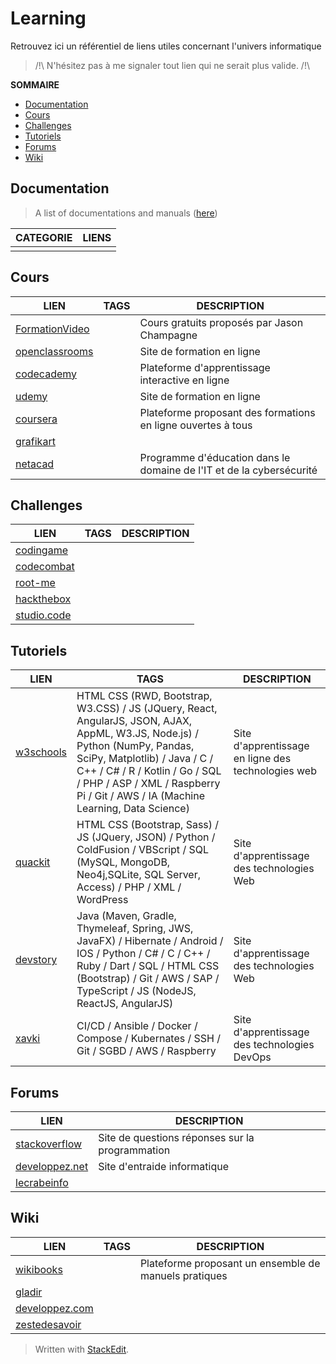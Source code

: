 ﻿# Learning

Retrouvez ici un référentiel de liens utiles concernant l'univers informatique

> /!\ N'hésitez pas à me signaler tout lien qui ne serait plus valide. /!\

**SOMMAIRE**
- [Documentation](https://github.com/matritz-pro/share/blob/main/learning.md#documentation)
- [Cours](https://github.com/matritz-pro/share/blob/main/learning.md#cours)
- [Challenges](https://github.com/matritz-pro/share/blob/main/learning.md#challenges)
- [Tutoriels](https://github.com/matritz-pro/share/blob/main/learning.md#tutoriels)
- [Forums](https://github.com/matritz-pro/share/blob/main/learning.md#forums)
- [Wiki](https://github.com/matritz-pro/share/blob/main/learning.md#wiki)


## Documentation
> A list of documentations and manuals ([here](https://github.com/jasonchampagne/FindMyDoc))

|CATEGORIE|LIENS|
|--|--|
|||

## Cours
|LIEN|TAGS|DESCRIPTION|
|--|--|--|
|[FormationVideo](https://github.com/jasonchampagne/FormationVideo)||Cours gratuits proposés par Jason Champagne|
|[openclassrooms](https://openclassrooms.com/fr/)||Site de formation en ligne|
|[codecademy](https://www.codecademy.com/)||Plateforme d'apprentissage interactive en ligne|
|[udemy](https://www.udemy.com/)||Site de formation en ligne|
|[coursera](https://fr.coursera.org/)||Plateforme proposant des formations en ligne ouvertes à tous|
|[grafikart](https://grafikart.fr/)|||
|[netacad](https://www.netacad.com/fr)||Programme d'éducation dans le domaine de l'IT et de la cybersécurité|

## Challenges
|LIEN|TAGS|DESCRIPTION|
|--|--|--|
|[codingame](https://www.codingame.com/start)|||
|[codecombat](https://codecombat.com/play)|||
|[root-me](https://www.root-me.org/)|||
|[hackthebox](https://www.hackthebox.com/)|||
|[studio.code](https://studio.code.org/courses)|||

## Tutoriels
|LIEN|TAGS|DESCRIPTION|
|--|--|--|
|[w3schools](https://www.w3schools.com/)|HTML CSS (RWD, Bootstrap, W3.CSS) / JS (JQuery, React, AngularJS, JSON, AJAX, AppML, W3.JS, Node.js) / Python (NumPy, Pandas, SciPy, Matplotlib) / Java / C / C++ / C# / R / Kotlin / Go / SQL / PHP / ASP / XML / Raspberry Pi / Git / AWS / IA (Machine Learning, Data Science)|Site d'apprentissage en ligne des technologies web|
|[quackit](https://www.quackit.com/)|HTML CSS (Bootstrap, Sass) / JS (JQuery, JSON) / Python / ColdFusion / VBScript / SQL (MySQL, MongoDB, Neo4j,SQLite, SQL Server, Access) / PHP / XML / WordPress|Site d'apprentissage des technologies Web|
|[devstory](https://devstory.net/)|Java (Maven, Gradle, Thymeleaf, Spring, JWS, JavaFX) / Hibernate / Android / IOS / Python / C# / C / C++ / Ruby / Dart / SQL / HTML CSS (Bootstrap) / Git / AWS / SAP / TypeScript / JS (NodeJS, ReactJS, AngularJS)|Site d'apprentissage des technologies Web|
|[xavki](https://xavki.blog/)|CI/CD / Ansible / Docker / Compose / Kubernates / SSH / Git / SGBD / AWS / Raspberry|Site d'apprentissage des technologies DevOps|

## Forums
|LIEN|DESCRIPTION|
|--|--|
|[stackoverflow](https://stackoverflow.com/)|Site de questions réponses sur la programmation|
|[developpez.net](https://www.developpez.net/forums/)|Site d'entraide informatique|
|[lecrabeinfo](https://lecrabeinfo.net/)||

## Wiki
|LIEN|TAGS|DESCRIPTION|
|--|--|--|
|[wikibooks](https://fr.wikibooks.org/wiki/Accueil)||Plateforme proposant un ensemble de manuels pratiques|
|[gladir](https://www.gladir.com/)|||
|[developpez.com](https://general.developpez.com/cours/)|||
|[zestedesavoir](https://zestedesavoir.com/)|||

> Written with [StackEdit](https://stackedit.io/).
